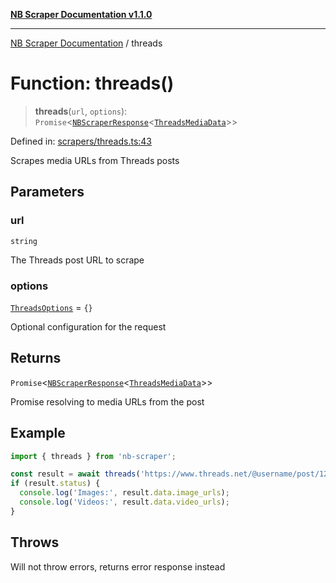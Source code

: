[**NB Scraper Documentation v1.1.0**](../README.md)

***

[NB Scraper Documentation](../globals.md) / threads

# Function: threads()

> **threads**(`url`, `options`): `Promise`\<[`NBScraperResponse`](../interfaces/NBScraperResponse.md)\<[`ThreadsMediaData`](../interfaces/ThreadsMediaData.md)\>\>

Defined in: [scrapers/threads.ts:43](https://github.com/Chakszzz/NB-Scraper/blob/06c561b9f0d22405d402fc768994dc101fb84509/app/scrapers/threads.ts#L43)

Scrapes media URLs from Threads posts

## Parameters

### url

`string`

The Threads post URL to scrape

### options

[`ThreadsOptions`](../interfaces/ThreadsOptions.md) = `{}`

Optional configuration for the request

## Returns

`Promise`\<[`NBScraperResponse`](../interfaces/NBScraperResponse.md)\<[`ThreadsMediaData`](../interfaces/ThreadsMediaData.md)\>\>

Promise resolving to media URLs from the post

## Example

```typescript
import { threads } from 'nb-scraper';

const result = await threads('https://www.threads.net/@username/post/123456789');
if (result.status) {
  console.log('Images:', result.data.image_urls);
  console.log('Videos:', result.data.video_urls);
}
```

## Throws

Will not throw errors, returns error response instead
